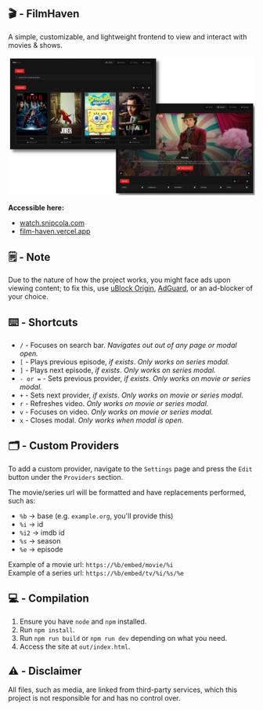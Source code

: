 ## 🎬 - FilmHaven

A simple, customizable, and lightweight frontend to view and interact with movies & shows.

<div align="center">

![preview](assets/preview.png)

</div>

**Accessible here:**

- [watch.snipcola.com](https://watch.snipcola.com)
- [film-haven.vercel.app](https://film-haven.vercel.app)

## 🗒️ - Note

Due to the nature of how the project works, you might face ads upon viewing content; to fix this, use [uBlock Origin](https://ublockorigin.com), [AdGuard](https://adguard.com), or an ad-blocker of your choice.

## ⌨️ - Shortcuts

- `/` - Focuses on search bar. _Navigates out out of any page or modal open._
- `[` - Plays previous episode, _if exists_. _Only works on series modal._
- `]` - Plays next episode, _if exists_. _Only works on series modal._
- `- or =` - Sets previous provider, _if exists_. _Only works on movie or series modal._
- `+` - Sets next provider, _if exists_. _Only works on movie or series modal._
- `r` - Refreshes video. _Only works on movie or series modal._
- `v` - Focuses on video. _Only works on movie or series modal._
- `x` - Closes modal. _Only works when modal is open._

## 🗂️ - Custom Providers

To add a custom provider, navigate to the `Settings` page and press the `Edit` button under the `Providers` section.

The movie/series url will be formatted and have replacements performed, such as:

- `%b` -> base (e.g. `example.org`, you'll provide this)
- `%i` -> id
- `%i2` -> imdb id
- `%s` -> season
- `%e` -> episode

Example of a movie url: `https://%b/embed/movie/%i`<br/>
Example of a series url: `https://%b/embed/tv/%i/%s/%e`

## 💻 - Compilation

1. Ensure you have `node` and `npm` installed.
2. Run `npm install`.
3. Run `npm run build` or `npm run dev` depending on what you need.
4. Access the site at `out/index.html`.

## ⚠️ - Disclaimer

All files, such as media, are linked from third-party services, which this project is not responsible for and has no control over.
